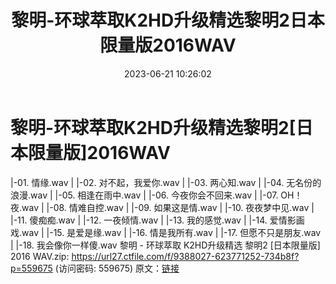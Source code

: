 ﻿---
title: 黎明-环球萃取K2HD升级精选黎明2日本限量版2016WAV
date: 2023-06-21 10:26:02
categories: WAV车载音乐、镜像
tags: 华语中文
---
# 黎明-环球萃取K2HD升级精选黎明2[日本限量版]2016WAV

|-01. 情缘.wav
| |-02. 对不起，我爱你.wav
| |-03. 两心知.wav
| |-04. 无名份的浪漫.wav
| |-05. 相逢在雨中.wav
| |-06. 今夜你会不回来.wav
| |-07. OH！夜.wav
| |-08. 情难自控.wav
| |-09. 如果这是情.wav
| |-10. 夜夜梦中见.wav
| |-11. 傻痴痴.wav
| |-12. 一夜倾情.wav
| |-13. 我的感觉.wav
| |-14. 爱情影画戏.wav
| |-15. 是爱是缘.wav
| |-16. 情是我所有.wav
| |-17. 但愿不只是朋友.wav
| |-18. 我会像你一样傻.wav
黎明 - 环球萃取 K2HD升级精选 黎明2 [日本限量版] 2016 WAV.zip: https://url27.ctfile.com/f/9388027-623771252-734b8f?p=559675
(访问密码: 559675)
原文：[链接](https://blog.sina.com.cn/s/blog_1647c7e76010312fj.html)